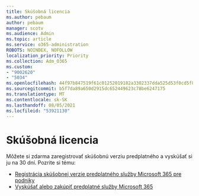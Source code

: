 ```yaml
---
title: Skúšobná licencia
ms.author: pebaum
author: pebaum
manager: scotv
ms.audience: Admin
ms.topic: article
ms.service: o365-administration
ROBOTS: NOINDEX, NOFOLLOW
localization_priority: Priority
ms.collection: Adm_O365
ms.custom:
- "9002620"
- "5034"
ms.openlocfilehash: 44f97b847519f61c01252019182a3302337dda525d53f0cd5f82e3682218a81e
ms.sourcegitcommit: b5f7da89a650d2915dc652449623c78be6247175
ms.translationtype: MT
ms.contentlocale: sk-SK
ms.lasthandoff: 08/05/2021
ms.locfileid: "53921130"
---
```

# <a name="trial-license"></a>Skúšobná licencia

Môžete si zdarma zaregistrovať skúšobnú verziu predplatného a vyskúšať si ju na 30 dní. Pozrite si tému:

- [Registrácia skúšobnej verzie predplatného služby Microsoft 365 pre podniky](https://docs.microsoft.com/microsoft-365/commerce/sign-up-for-office-365-trial?view=o365-worldwide)
- [Vyskúšať alebo zakúpiť predplatné služby Microsoft 365](https://docs.microsoft.com/microsoft-365/commerce/try-or-buy-microsoft-365?view=o365-worldwide)
